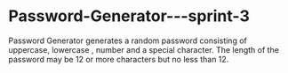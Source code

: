 # Password-Generator---sprint-3
Password Generator generates a random password consisting of uppercase, lowercase , number and a special character. The length of the password may be 12 or more characters but no less than 12.
